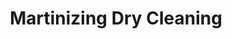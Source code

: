---
title: "Martinizing Dry Cleaning"
url: /santa-fe/martinizing-dry-cleaning-south-saint-francis-drive/
shop: laundry
---